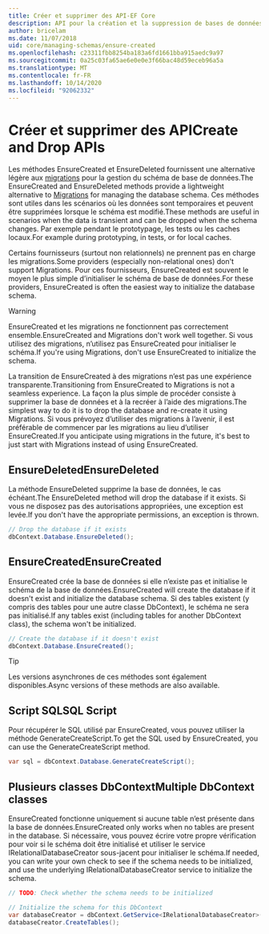 ```yaml
---
title: Créer et supprimer des API-EF Core
description: API pour la création et la suppression de bases de données avec Entity Framework Core
author: bricelam
ms.date: 11/07/2018
uid: core/managing-schemas/ensure-created
ms.openlocfilehash: c23311fbb8254ba183a6fd1661bba915aedc9a97
ms.sourcegitcommit: 0a25c03fa65ae6e0e0e3f66bac48d59eceb96a5a
ms.translationtype: MT
ms.contentlocale: fr-FR
ms.lasthandoff: 10/14/2020
ms.locfileid: "92062332"
---
```

# <a name="create-and-drop-apis"></a><span data-ttu-id="883be-103">Créer et supprimer des API</span><span class="sxs-lookup"><span data-stu-id="883be-103">Create and Drop APIs</span></span>

<span data-ttu-id="883be-104">Les méthodes EnsureCreated et EnsureDeleted fournissent une alternative légère aux [migrations](xref:core/managing-schemas/migrations/index) pour la gestion du schéma de base de données.</span><span class="sxs-lookup"><span data-stu-id="883be-104">The EnsureCreated and EnsureDeleted methods provide a lightweight alternative to [Migrations](xref:core/managing-schemas/migrations/index) for managing the database schema.</span></span> <span data-ttu-id="883be-105">Ces méthodes sont utiles dans les scénarios où les données sont temporaires et peuvent être supprimées lorsque le schéma est modifié.</span><span class="sxs-lookup"><span data-stu-id="883be-105">These methods are useful in scenarios when the data is transient and can be dropped when the schema changes.</span></span> <span data-ttu-id="883be-106">Par exemple pendant le prototypage, les tests ou les caches locaux.</span><span class="sxs-lookup"><span data-stu-id="883be-106">For example during prototyping, in tests, or for local caches.</span></span>

<span data-ttu-id="883be-107">Certains fournisseurs (surtout non relationnels) ne prennent pas en charge les migrations.</span><span class="sxs-lookup"><span data-stu-id="883be-107">Some providers (especially non-relational ones) don't support Migrations.</span></span> <span data-ttu-id="883be-108">Pour ces fournisseurs, EnsureCreated est souvent le moyen le plus simple d’initialiser le schéma de base de données.</span><span class="sxs-lookup"><span data-stu-id="883be-108">For these providers, EnsureCreated is often the easiest way to initialize the database schema.</span></span>

> [!WARNING]
> <span data-ttu-id="883be-109">EnsureCreated et les migrations ne fonctionnent pas correctement ensemble.</span><span class="sxs-lookup"><span data-stu-id="883be-109">EnsureCreated and Migrations don't work well together.</span></span> <span data-ttu-id="883be-110">Si vous utilisez des migrations, n’utilisez pas EnsureCreated pour initialiser le schéma.</span><span class="sxs-lookup"><span data-stu-id="883be-110">If you're using Migrations, don't use EnsureCreated to initialize the schema.</span></span>

<span data-ttu-id="883be-111">La transition de EnsureCreated à des migrations n’est pas une expérience transparente.</span><span class="sxs-lookup"><span data-stu-id="883be-111">Transitioning from EnsureCreated to Migrations is not a seamless experience.</span></span> <span data-ttu-id="883be-112">La façon la plus simple de procéder consiste à supprimer la base de données et à la recréer à l’aide des migrations.</span><span class="sxs-lookup"><span data-stu-id="883be-112">The simplest way to do it is to drop the database and re-create it using Migrations.</span></span> <span data-ttu-id="883be-113">Si vous prévoyez d’utiliser des migrations à l’avenir, il est préférable de commencer par les migrations au lieu d’utiliser EnsureCreated.</span><span class="sxs-lookup"><span data-stu-id="883be-113">If you anticipate using migrations in the future, it's best to just start with Migrations instead of using EnsureCreated.</span></span>

## <a name="ensuredeleted"></a><span data-ttu-id="883be-114">EnsureDeleted</span><span class="sxs-lookup"><span data-stu-id="883be-114">EnsureDeleted</span></span>

<span data-ttu-id="883be-115">La méthode EnsureDeleted supprime la base de données, le cas échéant.</span><span class="sxs-lookup"><span data-stu-id="883be-115">The EnsureDeleted method will drop the database if it exists.</span></span> <span data-ttu-id="883be-116">Si vous ne disposez pas des autorisations appropriées, une exception est levée.</span><span class="sxs-lookup"><span data-stu-id="883be-116">If you don't have the appropriate permissions, an exception is thrown.</span></span>

```csharp
// Drop the database if it exists
dbContext.Database.EnsureDeleted();
```

## <a name="ensurecreated"></a><span data-ttu-id="883be-117">EnsureCreated</span><span class="sxs-lookup"><span data-stu-id="883be-117">EnsureCreated</span></span>

<span data-ttu-id="883be-118">EnsureCreated crée la base de données si elle n’existe pas et initialise le schéma de la base de données.</span><span class="sxs-lookup"><span data-stu-id="883be-118">EnsureCreated will create the database if it doesn't exist and initialize the database schema.</span></span> <span data-ttu-id="883be-119">Si des tables existent (y compris des tables pour une autre classe DbContext), le schéma ne sera pas initialisé.</span><span class="sxs-lookup"><span data-stu-id="883be-119">If any tables exist (including tables for another DbContext class), the schema won't be initialized.</span></span>

```csharp
// Create the database if it doesn't exist
dbContext.Database.EnsureCreated();
```

> [!TIP]
> <span data-ttu-id="883be-120">Les versions asynchrones de ces méthodes sont également disponibles.</span><span class="sxs-lookup"><span data-stu-id="883be-120">Async versions of these methods are also available.</span></span>

## <a name="sql-script"></a><span data-ttu-id="883be-121">Script SQL</span><span class="sxs-lookup"><span data-stu-id="883be-121">SQL Script</span></span>

<span data-ttu-id="883be-122">Pour récupérer le SQL utilisé par EnsureCreated, vous pouvez utiliser la méthode GenerateCreateScript.</span><span class="sxs-lookup"><span data-stu-id="883be-122">To get the SQL used by EnsureCreated, you can use the GenerateCreateScript method.</span></span>

```csharp
var sql = dbContext.Database.GenerateCreateScript();
```

## <a name="multiple-dbcontext-classes"></a><span data-ttu-id="883be-123">Plusieurs classes DbContext</span><span class="sxs-lookup"><span data-stu-id="883be-123">Multiple DbContext classes</span></span>

<span data-ttu-id="883be-124">EnsureCreated fonctionne uniquement si aucune table n’est présente dans la base de données.</span><span class="sxs-lookup"><span data-stu-id="883be-124">EnsureCreated only works when no tables are present in the database.</span></span> <span data-ttu-id="883be-125">Si nécessaire, vous pouvez écrire votre propre vérification pour voir si le schéma doit être initialisé et utiliser le service IRelationalDatabaseCreator sous-jacent pour initialiser le schéma.</span><span class="sxs-lookup"><span data-stu-id="883be-125">If needed, you can write your own check to see if the schema needs to be initialized, and use the underlying IRelationalDatabaseCreator service to initialize the schema.</span></span>

```csharp
// TODO: Check whether the schema needs to be initialized

// Initialize the schema for this DbContext
var databaseCreator = dbContext.GetService<IRelationalDatabaseCreator>();
databaseCreator.CreateTables();
```
